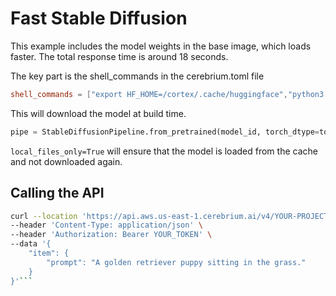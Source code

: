 # Fast Stable Diffusion

This example includes the model weights in the base image, which loads faster. The total response time is around 18 seconds.

The key part is the shell_commands in the cerebrium.toml file

```toml
shell_commands = ["export HF_HOME=/cortex/.cache/huggingface","python3 -c \"import torch; from diffusers import StableDiffusionPipeline; StableDiffusionPipeline.from_pretrained('stabilityai/stable-diffusion-2-1', torch_dtype=torch.float16)\""]
```

This will download the model at build time.

```python
pipe = StableDiffusionPipeline.from_pretrained(model_id, torch_dtype=torch.float16, local_files_only=True)
```

`local_files_only=True` will ensure that the model is loaded from the cache and not downloaded again.

## Calling the API

```bash
curl --location 'https://api.aws.us-east-1.cerebrium.ai/v4/YOUR-PROJECT_ID/22-fast-stable-diffusion/predict' \
--header 'Content-Type: application/json' \
--header 'Authorization: Bearer YOUR_TOKEN' \
--data '{
    "item": {
        "prompt": "A golden retriever puppy sitting in the grass."
    }
}'```